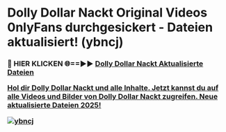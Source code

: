 # Dolly Dollar Nackt Original Videos 0nlyFans durchgesickert - Dateien aktualisiert! (ybncj)

<h3>🔴 HIER KLICKEN 🌐==►► <a href="https://tinyurl.com/h6vf6nb8" rel="nofollow">Dolly Dollar Nackt Aktualisierte Dateien

Hol dir Dolly Dollar Nackt und alle Inhalte. Jetzt kannst du auf alle Videos und Bilder von Dolly Dollar Nackt zugreifen. Neue aktualisierte Dateien 2025!

[![ybncj](https://i.imgur.com/sD4kR3V.gif)](https://tinyurl.com/h6vf6nb8)
